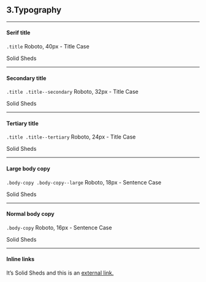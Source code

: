 ## 3.Typography

---

#### Serif title
`.title` Roboto, 40px - Title Case
<section>
  <p class="title">Solid Sheds</p>
</section>

---

#### Secondary title
`.title .title--secondary` Roboto, 32px - Title Case
<section>
  <p class="title title--secondary">Solid Sheds</p>
</section>

---

#### Tertiary title
`.title .title--tertiary` Roboto, 24px - Title Case
<section>
  <p class="title title--tertiary">Solid Sheds</p>
</section>

---

#### Large body copy
`.body-copy .body-copy--large` Roboto, 18px - Sentence Case
<section>
  <p class="body-copy body-copy--large">Solid Sheds</p>
</section>

---

#### Normal body copy
`.body-copy` Roboto, 16px - Sentence Case
<section>
  <p class="body-copy">Solid Sheds</p>
</section>

---

#### Inline links
<section>
  <p class="body-copy">It’s Solid Sheds and this is an <a href="">external link.</a></p>
</section>
